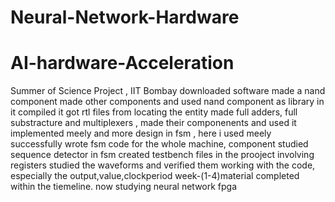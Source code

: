 # Neural-Network-Hardware
# AI-hardware-Acceleration
Summer of Science Project , IIT Bombay
downloaded software
made a nand component
made other components and used nand component as library in it
compiled it 
got rtl files from locating the entity
made full adders, full substracture and multiplexers , made their componenents and used it
implemented meely and more design in fsm , here i used meely 
successfully wrote fsm code for the whole machine, component
studied sequence detector in fsm 
created testbench files in the prooject involving registers 
studied the waveforms and verified them working with the code, especially the output,value,clockperiod
week-(1-4)material completed within the tiemeline.
now studying neural network fpga 
